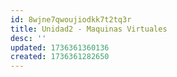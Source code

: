```yaml
---
id: 8wjne7qwoujiodkk7t2tq3r
title: Unidad2 - Maquinas Virtuales
desc: ''
updated: 1736361360136
created: 1736361282650
---
```

